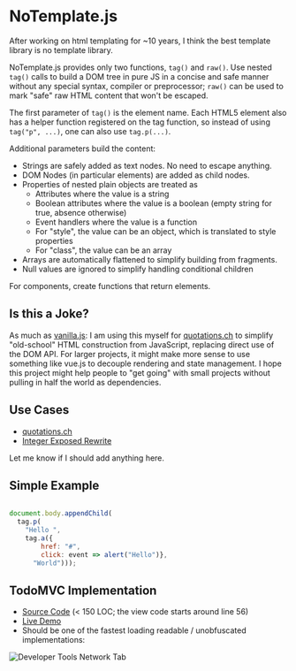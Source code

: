 # NoTemplate.js

After working on html templating for ~10 years, I think the best template library is no template library.

NoTemplate.js provides only two functions, `tag()` and `raw()`. Use nested `tag()` calls to build a DOM tree in pure JS in a concise and safe manner without any special syntax, compiler or preprocessor; `raw()` can be used to mark "safe" raw HTML content that won't be escaped.

The first parameter of `tag()` is the element name. Each HTML5 element also has a helper function registered on the tag function, so instead of using `tag("p", ...)`, one can also use `tag.p(...)`.

Additional parameters build the content:

- Strings are safely added as text nodes. No need to escape anything.
- DOM Nodes (in particular elements) are added as child nodes.
- Properties of nested plain objects are treated as
  - Attributes where the value is a string
  - Boolean attributes where the value is a boolean (empty string for true, absence otherwise)
  - Event handlers where the value is a function
  - For "style", the value can be an object, which is translated to style properties
  - For "class", the value can be an array
- Arrays are automatically flattened to simplify building from fragments.
- Null values are ignored to simplify handling conditional children

For components, create functions that return elements.



## Is this a Joke?

As much as [vanilla.js](http://vanilla-js.com/): I am using this myself for [quotations.ch](https://quotations.ch/quotations) to simplify "old-school" HTML 
construction from JavaScript, replacing direct use of the DOM API. For larger projects, it might make more sense to use something
like vue.js to decouple rendering and state management. I hope this project might help people to "get going" with small projects without
pulling in half the world as dependencies.

## Use Cases

 - [quotations.ch](https://quotations.ch/quotations)
 - [Integer Exposed Rewrite](https://blog.zanstra.com/ict/2023/05/03/integer-exposed-rewrite.html)

Let me know if I should add anything here.

## Simple Example

```javascript

document.body.appendChild(
  tag.p(
    "Hello ",
    tag.a({
        href: "#",
        click: event => alert("Hello")},
      "World")));
```

## TodoMVC Implementation

- [Source Code](https://github.com/stefanhaustein/notemplate/blob/master/demo/todomvc/js/app.js) (< 150 LOC; the view code starts around line 56)
- [Live Demo](https://stefanhaustein.github.io/notemplate/demo/todomvc) 
- Should be one of the fastest loading readable / unobfuscated implementations: 

![Developer Tools Network Tab](https://user-images.githubusercontent.com/4282319/70658877-2b2c0f00-1c5f-11ea-87de-ab948f09b10f.png)
